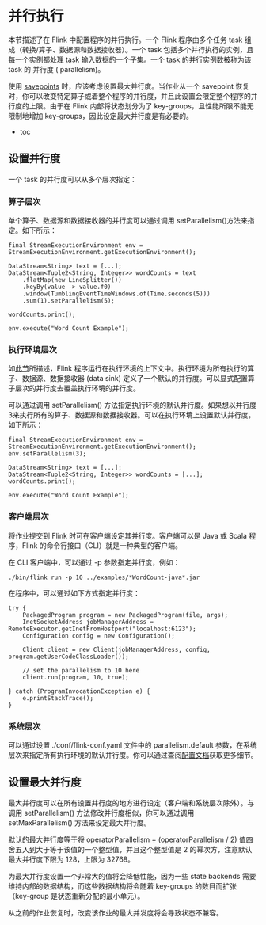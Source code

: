 # 并行执行

本节描述了在 Flink 中配置程序的并行执行。一个 Flink 程序由多个任务 task 组成（转换/算子、数据源和数据接收器）。一个 task
包括多个并行执行的实例，且每一个实例都处理 task 输入数据的一个子集。一个 task 的并行实例数被称为该 task 的 并行度 (
parallelism)。

使用 [savepoints]() 时，应该考虑设置最大并行度。当作业从一个 savepoint 恢复时，你可以改变特定算子或着整个程序的并行度，并且此设置会限定整个程序的并行度的上限。由于在
Flink 内部将状态划分为了 key-groups，且性能所限不能无限制地增加 key-groups，因此设定最大并行度是有必要的。

* toc

## 设置并行度

一个 task 的并行度可以从多个层次指定：

### 算子层次

单个算子、数据源和数据接收器的并行度可以通过调用 setParallelism()方法来指定。如下所示：

~~~
final StreamExecutionEnvironment env = StreamExecutionEnvironment.getExecutionEnvironment();

DataStream<String> text = [...];
DataStream<Tuple2<String, Integer>> wordCounts = text
    .flatMap(new LineSplitter())
    .keyBy(value -> value.f0)
    .window(TumblingEventTimeWindows.of(Time.seconds(5)))
    .sum(1).setParallelism(5);

wordCounts.print();

env.execute("Word Count Example");
~~~

### 执行环境层次

如[此节]()所描述，Flink 程序运行在执行环境的上下文中。执行环境为所有执行的算子、数据源、数据接收器 (data sink)
定义了一个默认的并行度。可以显式配置算子层次的并行度去覆盖执行环境的并行度。

可以通过调用 setParallelism() 方法指定执行环境的默认并行度。如果想以并行度3来执行所有的算子、数据源和数据接收器。可以在执行环境上设置默认并行度，如下所示：

~~~
final StreamExecutionEnvironment env = StreamExecutionEnvironment.getExecutionEnvironment();
env.setParallelism(3);

DataStream<String> text = [...];
DataStream<Tuple2<String, Integer>> wordCounts = [...];
wordCounts.print();

env.execute("Word Count Example");
~~~

### 客户端层次

将作业提交到 Flink 时可在客户端设定其并行度。客户端可以是 Java 或 Scala 程序，Flink 的命令行接口（CLI）就是一种典型的客户端。

在 CLI 客户端中，可以通过 -p 参数指定并行度，例如：

~~~
./bin/flink run -p 10 ../examples/*WordCount-java*.jar
~~~

在程序中，可以通过如下方式指定并行度：

~~~
try {
    PackagedProgram program = new PackagedProgram(file, args);
    InetSocketAddress jobManagerAddress = RemoteExecutor.getInetFromHostport("localhost:6123");
    Configuration config = new Configuration();

    Client client = new Client(jobManagerAddress, config, program.getUserCodeClassLoader());

    // set the parallelism to 10 here
    client.run(program, 10, true);

} catch (ProgramInvocationException e) {
    e.printStackTrace();
}
~~~

### 系统层次

可以通过设置 ./conf/flink-conf.yaml 文件中的 parallelism.default
参数，在系统层次来指定所有执行环境的默认并行度。你可以通过查阅[配置文档]()获取更多细节。

## 设置最大并行度

最大并行度可以在所有设置并行度的地方进行设定（客户端和系统层次除外）。与调用 setParallelism() 方法修改并行度相似，你可以通过调用
setMaxParallelism() 方法来设定最大并行度。

默认的最大并行度等于将 operatorParallelism + (operatorParallelism / 2) 值四舍五入到大于等于该值的一个整型值，并且这个整型值是
2 的幂次方，注意默认最大并行度下限为 128，上限为 32768。

为最大并行度设置一个非常大的值将会降低性能，因为一些 state backends 需要维持内部的数据结构，而这些数据结构将会随着
key-groups 的数目而扩张（key-group 是状态重新分配的最小单元）。

从之前的作业恢复时，改变该作业的最大并发度将会导致状态不兼容。

